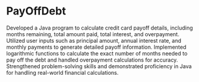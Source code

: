 # PayOffDebt
Developed a Java program to calculate credit card payoff details, including months remaining, total amount paid, total interest, and overpayment.
Utilized user inputs such as principal amount, annual interest rate, and monthly payments to generate detailed payoff information.
Implemented logarithmic functions to calculate the exact number of months needed to pay off the debt and handled overpayment calculations for accuracy.
Strengthened problem-solving skills and demonstrated proficiency in Java for handling real-world financial calculations.
